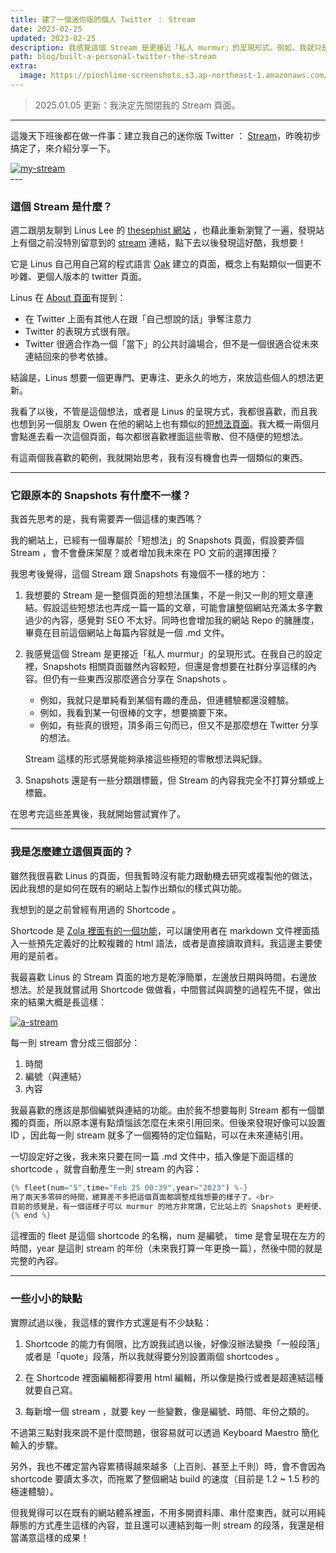```yaml
---
title: 建了一個迷你版的個人 Twitter ： Stream
date: 2023-02-25
updated: 2023-02-25
description: 我感覺這個 Stream 是更接近「私人 murmur」的呈現形式。例如，我就只是單純看到某個有趣的產品，但連體驗都還沒體驗、我看到某一句很棒的文字，想要摘要下來，或者有些真的很短，頂多兩三句而已，但又不是那麼想在 Twitter 分享的想法。
path: blog/built-a-personal-twitter-the-stream
extra:
  image: https://pinchlime-screenshots.s3.ap-northeast-1.amazonaws.com/my-stream_cM7m3M.webp
---
```


> 2025.01.05 更新：我決定先關閉我的 Stream 頁面。


---

這幾天下班後都在做一件事：建立我自己的迷你版 Twitter ： [Stream](/stream/2023)，昨晚初步搞定了，來介紹分享一下。

<a href="https://pinchlime-screenshots.s3.ap-northeast-1.amazonaws.com/my-stream_cM7m3M.webp" data-fancybox data-caption="my-stream">
  <img src="https://pinchlime-screenshots.s3.ap-northeast-1.amazonaws.com/my-stream_cM7m3M.webp" loading="lazy" alt="my-stream" align="center" />
</a>
<br>
<!-- more -->
---

### 這個 Stream 是什麼？

週二跟朋友聊到 Linus Lee 的 [thesephist 網站](https://thesephist.com/) ，也藉此重新瀏覽了一遍，發現站上有個之前沒特別留意到的 [stream](https://stream.thesephist.com/) 連結，點下去以後發現這好酷，我想要！

它是 Linus 自己用自己寫的程式語言 [Oak](https://oaklang.org/) 建立的頁面，概念上有點類似一個更不吵雜、更個人版本的 twitter 頁面。

Linus 在 [About 頁面](https://stream.thesephist.com/about/)有提到：

* 在 Twitter 上面有其他人在跟「自己想說的話」爭奪注意力
* Twitter 的表現方式很有限。
* Twitter 很適合作為一個「當下」的公共討論場合，但不是一個很適合從未來連結回來的參考依據。

結論是，Linus 想要一個更專門、更專注、更永久的地方，來放這些個人的想法更新。

我看了以後，不管是這個想法，或者是 Linus 的呈現方式，我都很喜歡，而且我也想到另一個朋友 Owen 在他的網站上也有類似的[短想法頁面](https://www.owenyoung.com/thoughts/)。我大概一兩個月會點進去看一次這個頁面，每次都很喜歡裡面這些零散、但不隨便的短想法。

有這兩個我喜歡的範例，我就開始思考，我有沒有機會也弄一個類似的東西。

---

### 它跟原本的 Snapshots 有什麼不一樣？

我首先思考的是，我有需要弄一個這樣的東西嗎？

我的網站上，已經有一個專屬於「短想法」的 Snapshots 頁面，假設要弄個 Stream ，會不會疊床架屋？或者增加我未來在 PO 文前的選擇困擾？

我思考後覺得，這個 Stream 跟 Snapshots 有幾個不一樣的地方：

1. 我想要的 Stream 是一整個頁面的短想法匯集，不是一則又一則的短文章連結。假設這些短想法也弄成一篇一篇的文章，可能會讓整個網站充滿太多字數過少的內容，感覺對 SEO 不太好。同時也會增加我的網站 Repo 的臃腫度，畢竟在目前這個網站上每篇內容就是一個 .md 文件。

2. 我感覺這個 Stream 是更接近「私人 murmur」的呈現形式。在我自己的設定裡，Snapshots 相關頁面雖然內容較短，但還是會想要在社群分享這樣的內容。但仍有一些東西沒那麼適合分享在 Snapshots 。
   - 例如，我就只是單純看到某個有趣的產品，但連體驗都還沒體驗。
   - 例如，我看到某一句很棒的文字，想要摘要下來。
   - 例如，有些真的很短，頂多兩三句而已，但又不是那麼想在 Twitter 分享的想法。

    Stream 這樣的形式感覺能夠承接這些極短的零散想法與紀錄。

3. Snapshots 還是有一些分類跟標籤，但 Stream 的內容我完全不打算分類或上標籤。



在思考完這些差異後，我就開始嘗試實作了。

---

### 我是怎麼建立這個頁面的？



雖然我很喜歡 Linus 的頁面，但我暫時沒有能力跟動機去研究或複製他的做法，因此我想的是如何在既有的網站上製作出類似的樣式與功能。

我想到的是之前曾經有用過的 Shortcode 。



Shortcode 是 [Zola 裡面有的一個功能](https://www.getzola.org/documentation/content/shortcodes/)，可以讓使用者在 markdown 文件裡面插入一些預先定義好的比較複雜的 html 語法，或者是直接讀取資料。我這邊主要使用的是前者。



我最喜歡 Linus 的 Stream 頁面的地方是乾淨簡單，左邊放日期與時間，右邊放想法。於是我就嘗試用 Shortcode 做做看，中間嘗試與調整的過程先不提，做出來的結果大概是長這樣：

<a href="https://pinchlime-screenshots.s3.ap-northeast-1.amazonaws.com/a-stream_NtjujP.webp" data-fancybox data-caption="a-stream">
  <img src="https://pinchlime-screenshots.s3.ap-northeast-1.amazonaws.com/a-stream_NtjujP.webp" loading="lazy" alt="a-stream" align="center" />
</a>

每一則 stream 會分成三個部分：

1. 時間
2. 編號（與連結）
3. 內容

我最喜歡的應該是那個編號與連結的功能。由於我不想要每則 Stream 都有一個單獨的頁面，所以原本還有點煩惱該怎麼在未來引用回來。但後來發現好像可以設置 ID ，因此每一則 stream 就多了一個獨特的定位錨點，可以在未來連結引用。

一切設定好之後，我未來只要在同一篇 .md 文件中，插入像是下面這樣的 shortcode ，就會自動產生一則 stream 的內容：

```rust
{% fleet(num="5",time="Feb 25 00:39",year="2023") %-}
用了兩天多零碎的時間，總算差不多把這個頁面都調整成我想要的樣子了。<br>
目前的感覺是，有一個這樣子可以 murmur 的地方非常讚，它比站上的 Snapshots 更輕便、更私密一些，也因此更能構承載一些零散、破碎的內容，無論是單純放一個連結，或者是丟一段 quote 之類的，都很適合。<br>有一個能夠自由增添內容的網站真的好棒！
{% end %}
```


這裡面的 fleet 是這個 shortcode 的名稱，num 是編號， time 是會呈現在左方的時間，year 是這則 stream 的年份（未來我打算一年更換一篇），然後中間的就是完整的內容。

---

### 一些小小的缺點

實際試過以後，我這樣的實作方式還是有不少缺點：

1. Shortcode 的能力有侷限，比方說我試過以後，好像沒辦法變換「一般段落」或者是「quote」段落，所以我就得要分別設置兩個 shortcodes 。

2. 在 Shortcode 裡面編輯都得要用 html 編輯，所以像是換行或者是超連結這種就要自己寫。

3. 每新增一個 stream ，就要 key 一些變數，像是編號、時間、年份之類的。



不過第三點對我來說不是什麼問題，很容易就可以透過 Keyboard Maestro 簡化輸入的步驟。



另外，我也不確定當內容累積得越來越多（上百則、甚至上千則）時，會不會因為 shortcode 要讀太多次，而拖累了整個網站 build 的速度（目前是 1.2 \~ 1.5 秒的極速體驗）。



但我覺得可以在既有的網站體系裡面，不用多開資料庫、串什麼東西，就可以用純靜態的方式產生這樣的內容，並且還可以連結到每一則 stream 的段落，我還是相當滿意這樣的成果！